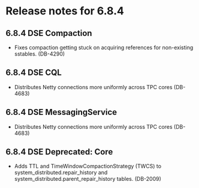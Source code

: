 # Release notes for 6.8.4



## 6.8.4 DSE Compaction

* Fixes compaction getting stuck on acquiring references for non-existing sstables. (DB-4290)


## 6.8.4 DSE CQL

* Distributes Netty connections more uniformly across TPC cores (DB-4683)


## 6.8.4 DSE MessagingService

* Distributes Netty connections more uniformly across TPC cores (DB-4683)


## 6.8.4 DSE Deprecated: Core

* Adds TTL and TimeWindowCompactionStrategy (TWCS) to system_distributed.repair_history and system_distributed.parent_repair_history tables. (DB-2009)
